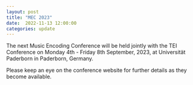 ```yaml
---
layout: post
title: "MEC 2023"
date:  2022-11-13 12:00:00
categories: update
---
```

The next Music Encoding Conference will be held jointly with the TEI Conference on Monday 4th - Friday 8th September, 2023, at Universität Paderborn in Paderborn, Germany.

Please keep an eye on the conference website for further details as they become available.
